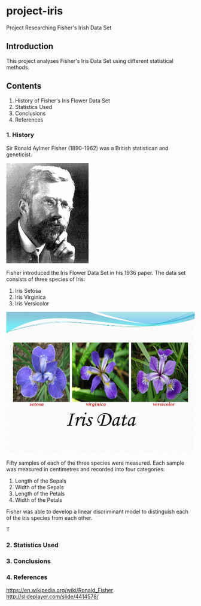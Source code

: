 # project-iris
Project Researching Fisher's Irish Data Set

## Introduction
This project analyses Fisher's Iris Data Set using different statistical methods.

## Contents
1. History of Fisher's Iris Flower Data Set
2. Statistics Used
3. Conclusions
4. References

### 1. History
Sir Ronald Aylmer Fisher (1890-1962) was a British statistican and geneticist.

![A picture of Ronald Fisher](fisher.jpg)

Fisher introduced the Iris Flower Data Set in his 1936 paper.  The data set consists of three species of Iris:
1. Iris Setosa
2. Iris Virginica
3. Iris Versicolor

![Photo of the Iris in the data set](Iris.jpg)

Fifty samples of each of the three species were measured.  Each sample was measured in centimetres and recorded into four categories:
1. Length of the Sepals
2. Width of the Sepals
3. Length of the Petals
4. Width of the Petals

Fisher was able to develop a linear discriminant model to distinguish each of the iris species from each other.



T




### 2. Statistics Used


### 3. Conclusions


### 4. References
https://en.wikipedia.org/wiki/Ronald_Fisher
http://slideplayer.com/slide/4414578/


